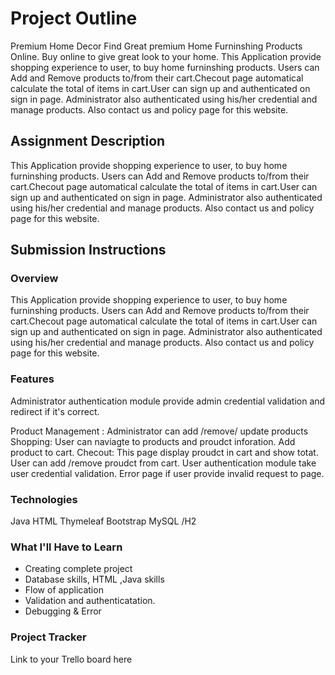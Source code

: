 # Project Outline
Premium Home Decor
Find Great premium Home Furninshing Products Online. Buy online to give great look to your home.
This Application provide shopping experience to user, to buy home furninshing products. Users can Add and Remove products to/from their cart.Checout page automatical calculate the total of items in cart.User can sign up and authenticated on sign in page. Administrator also authenticated using his/her credential and manage products.
Also contact us and policy page for this website.

## Assignment Description
This Application provide shopping experience to user, to buy home furninshing products. Users can Add and Remove products to/from their cart.Checout page automatical calculate the total of items in cart.User can sign up and authenticated on sign in page. Administrator also authenticated using his/her credential and manage products.
Also contact us and policy page for this website.

## Submission Instructions

### Overview
This Application provide shopping experience to user, to buy home furninshing products. Users can Add and Remove products to/from their cart.Checout page automatical calculate the total of items in cart.User can sign up and authenticated on sign in page. Administrator also authenticated using his/her credential and manage products.
Also contact us and policy page for this website.

### Features
Administrator authentication  module provide admin credential validation and redirect if it's correct.

Product Management : Administrator can add /remove/ update products
Shopping: User can naviagte to products and proudct inforation.  Add product to cart.
Checout:  This page display proudct in cart and show totat. User can add /remove proudct from cart.
User authentication module take user credential validation.
Error page if user provide invalid request to page.
### Technologies

Java
HTML
Thymeleaf
Bootstrap
MySQL /H2

### What I'll Have to Learn
- Creating complete project
- Database skills, HTML ,Java skills
- Flow of application 
- Validation and authenticatation.
- Debugging & Error 
### Project Tracker
Link to your Trello board here
